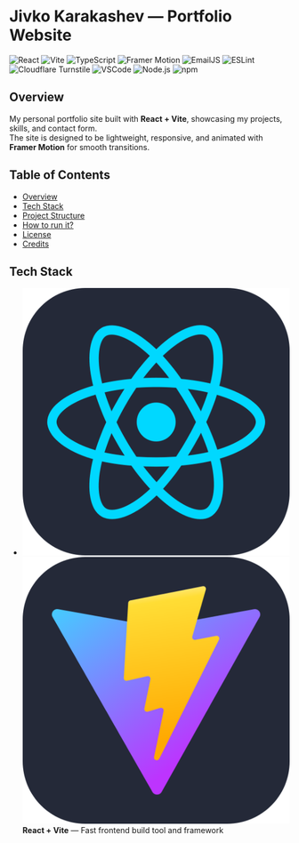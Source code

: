 # Jivko Karakashev — Portfolio Website

![React](https://img.shields.io/badge/React-20232A?style=for-the-badge&logo=react&logoColor=61DAFB)
![Vite](https://img.shields.io/badge/Vite-646CFF?style=for-the-badge&logo=vite&logoColor=white)
![TypeScript](https://img.shields.io/badge/TypeScript-3178C6?style=for-the-badge&logo=typescript&logoColor=white)
![Framer Motion](https://img.shields.io/badge/Framer%20Motion-0055FF?style=for-the-badge&logo=framer&logoColor=white)
![EmailJS](https://img.shields.io/badge/EmailJS-0D92F4?style=for-the-badge&logo=gmail&logoColor=white)
![ESLint](https://img.shields.io/badge/ESLint-4B32C3?style=for-the-badge&logo=eslint&logoColor=white)
![Cloudflare Turnstile](https://img.shields.io/badge/Turnstile-EB5424?style=for-the-badge&logo=cloudflare&logoColor=white)
![VSCode](https://img.shields.io/badge/VSCode-007ACC?style=for-the-badge&logo=visualstudiocode&logoColor=white)
![Node.js](https://img.shields.io/badge/Node.js-339933?style=for-the-badge&logo=nodedotjs&logoColor=white)
![npm](https://img.shields.io/badge/npm-CB3837?style=for-the-badge&logo=npm&logoColor=white)

## Overview
My personal portfolio site built with **React + Vite**, showcasing my projects, skills, and contact form.  
The site is designed to be lightweight, responsive, and animated with **Framer Motion** for smooth transitions.  

## Table of Contents

- [Overview](#overview)
- [Tech Stack](#tech-stack)
- [Project Structure](#project-structure)
- [How to run it?](#how-to-run-it)
- [License](#license)
- [Credits](#credits)

## Tech Stack
- ![](https://raw.githubusercontent.com/tandpfun/skill-icons/65dea6c4eaca7da319e552c09f4cf5a9a8dab2c8/icons/React-Dark.svg)![](https://raw.githubusercontent.com/tandpfun/skill-icons/65dea6c4eaca7da319e552c09f4cf5a9a8dab2c8/icons/Vite-Dark.svg) **React + Vite** — Fast frontend build tool and framework